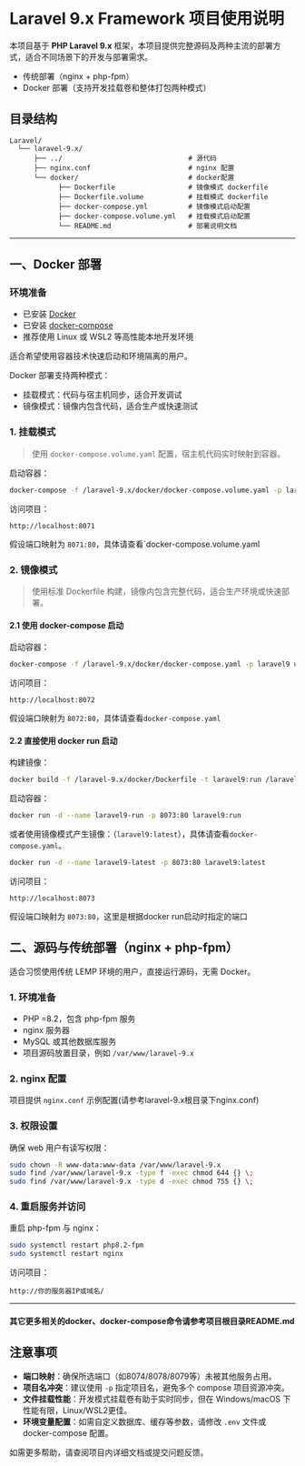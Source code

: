 # Laravel 9.x Framework 项目使用说明

本项目基于 **PHP Laravel 9.x** 框架，本项目提供完整源码及两种主流的部署方式，适合不同场景下的开发与部署需求。

- 传统部署（nginx + php-fpm）
- Docker 部署（支持开发挂载卷和整体打包两种模式）

## 目录结构

```text
Laravel/
  └── laravel-9.x/
      ├── ../                               # 源代码
      ├── nginx.conf                        # nginx 配置
      └── docker/                           # docker配置
            ├── Dockerfile                  # 镜像模式 dockerfile
            ├── Dockerfile.volume           # 挂载模式 dockerfile
            ├── docker-compose.yml          # 镜像模式启动配置
            ├── docker-compose.volume.yml   # 挂载模式启动配置
            └── README.md                   # 部署说明文档
```

---

## 一、Docker 部署

### 环境准备

- 已安装 [Docker](https://docs.docker.com/get-docker/)
- 已安装 [docker-compose](https://docs.docker.com/compose/install/)
- 推荐使用 Linux 或 WSL2 等高性能本地开发环境

适合希望使用容器技术快速启动和环境隔离的用户。

Docker 部署支持两种模式：

- 挂载模式：代码与宿主机同步，适合开发调试
- 镜像模式：镜像内包含代码，适合生产或快速测试

### 1. 挂载模式

> 使用 `docker-compose.volume.yaml` 配置，宿主机代码实时映射到容器。

启动容器：
```bash
docker-compose -f /laravel-9.x/docker/docker-compose.volume.yaml -p laravel9-volume up -d --build
```

访问项目：
```
http://localhost:8071
```
假设端口映射为 `8071:80`，具体请查看`docker-compose.volume.yaml

### 2. 镜像模式

> 使用标准 Dockerfile 构建，镜像内包含完整代码，适合生产环境或快速部署。

#### 2.1 使用 docker-compose 启动

启动容器：
```bash
docker-compose -f /laravel-9.x/docker/docker-compose.yaml -p laravel9 up -d --build
```

访问项目：
```
http://localhost:8072
```
假设端口映射为 `8072:80`，具体请查看`docker-compose.yaml`

#### 2.2 直接使用 docker run 启动

构建镜像：
```bash
docker build -f /laravel-9.x/docker/Dockerfile -t laravel9:run /laravel-9.x/docker
```

启动容器：
```bash
docker run -d --name laravel9-run -p 8073:80 laravel9:run
```

或者使用镜像模式产生镜像：（`laravel9:latest`），具体请查看`docker-compose.yaml`。

```bash
docker run -d --name laravel9-latest -p 8073:80 laravel9:latest
```

访问项目：
```
http://localhost:8073
```
假设端口映射为 `8073:80`，这里是根据docker run启动时指定的端口

## 二、源码与传统部署（nginx + php-fpm）

适合习惯使用传统 LEMP 环境的用户，直接运行源码，无需 Docker。

### 1. 环境准备

- PHP =8.2，包含 php-fpm 服务
- nginx 服务器
- MySQL 或其他数据库服务
- 项目源码放置目录，例如 `/var/www/laravel-9.x`

### 2. nginx 配置

项目提供 `nginx.conf` 示例配置(请参考laravel-9.x根目录下nginx.conf)

### 3. 权限设置

确保 web 用户有读写权限：
```bash
sudo chown -R www-data:www-data /var/www/laravel-9.x
sudo find /var/www/laravel-9.x -type f -exec chmod 644 {} \;
sudo find /var/www/laravel-9.x -type d -exec chmod 755 {} \;
```

### 4. 重启服务并访问

重启 php-fpm 与 nginx：
```bash
sudo systemctl restart php8.2-fpm
sudo systemctl restart nginx
```

访问项目：
```
http://你的服务器IP或域名/
```
---

#### 其它更多相关的docker、docker-compose命令请参考项目根目录README.md

## 注意事项

- **端口映射**：确保所选端口（如8074/8078/8079等）未被其他服务占用。
- **项目名冲突**：建议使用 `-p` 指定项目名，避免多个 compose 项目资源冲突。
- **文件挂载性能**：开发模式挂载卷有助于实时同步，但在 Windows/macOS 下性能有限，Linux/WSL2更佳。
- **环境变量配置**：如需自定义数据库、缓存等参数，请修改 `.env` 文件或 docker-compose 配置。

如需更多帮助，请查阅项目内详细文档或提交问题反馈。
